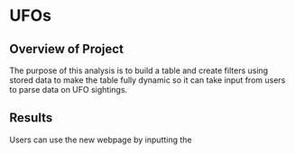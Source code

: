 # UFOs

## Overview of Project
The purpose of this analysis is to build a table and create filters using stored data to make the table fully dynamic so it can take input from users to parse data on UFO sightings. 

## Results 
Users can use the new webpage by inputting the 
